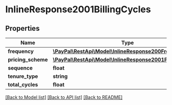 # InlineResponse2001BillingCycles

## Properties
Name | Type | Description | Notes
------------ | ------------- | ------------- | -------------
**frequency** | [**\PayPal\RestApi\Model\InlineResponse200Frequency**](InlineResponse200Frequency.md) |  | [optional] 
**pricing_scheme** | [**\PayPal\RestApi\Model\InlineResponse2001PricingScheme**](InlineResponse2001PricingScheme.md) |  | [optional] 
**sequence** | **float** |  | [optional] 
**tenure_type** | **string** |  | [optional] 
**total_cycles** | **float** |  | [optional] 

[[Back to Model list]](../README.md#documentation-for-models) [[Back to API list]](../README.md#documentation-for-api-endpoints) [[Back to README]](../README.md)


